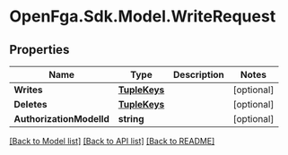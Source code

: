# OpenFga.Sdk.Model.WriteRequest

## Properties

Name | Type | Description | Notes
------------ | ------------- | ------------- | -------------
**Writes** | [**TupleKeys**](TupleKeys.md) |  | [optional] 
**Deletes** | [**TupleKeys**](TupleKeys.md) |  | [optional] 
**AuthorizationModelId** | **string** |  | [optional] 

[[Back to Model list]](../README.md#models) [[Back to API list]](../README.md#api-endpoints) [[Back to README]](../README.md)

